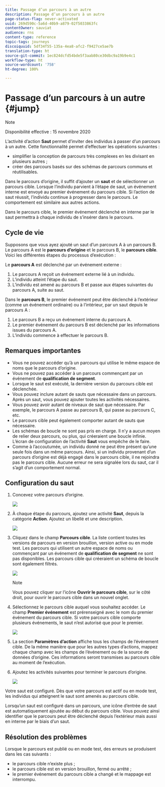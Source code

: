 ```yaml
---
title: Passage d’un parcours à un autre
description: Passage d’un parcours à un autre
page-status-flag: never-activated
uuid: 269d590c-5a6d-40b9-a879-02f5033863fc
contentOwner: sauviat
audience: rns
content-type: reference
topic-tags: journeys
discoiquuid: 5df34f55-135a-4ea8-afc2-f9427ce5ae7b
translation-type: ht
source-git-commit: 1ec824dcfd54bde5f3aab80ce30dbc9a19b9e4c1
workflow-type: ht
source-wordcount: '758'
ht-degree: 100%

---
```



# Passage d’un parcours à un autre {#jump}

>[!NOTE]
>
>Disponibilité effective : 15 novembre 2020

L’activité d’action **Saut** permet d’inviter des individus à passer d’un parcours à un autre. Cette fonctionnalité permet d’effectuer les opérations suivantes :

* simplifier la conception de parcours très complexes en les divisant en plusieurs autres ;
* créer des parcours basés sur des schémas de parcours communs et réutilisables.

Dans le parcours d’origine, il suffit d’ajouter un **saut** et de sélectionner un parcours cible. Lorsque l’individu parvient à l’étape de saut, un événement interne est envoyé au premier événement du parcours cible. Si l’action de saut réussit, l’individu continue à progresser dans le parcours. Le comportement est similaire aux autres actions.

Dans le parcours cible, le premier événement déclenché en interne par le saut permettra à chaque individu de s’insérer dans le parcours.

## Cycle de vie

Supposons que vous ayez ajouté un saut d’un parcours A à un parcours B. Le parcours A est le **parcours d’origine** et le parcours B, le **parcours cible**.
Voici les différentes étapes du processus d’exécution :

Le **parcours A** est déclenché par un événement externe :

1. Le parcours A reçoit un événement externe lié à un individu.
1. L’individu atteint l’étape du saut.
1. L’individu est amené au parcours B et passe aux étapes suivantes du parcours A, suite au saut.

Dans le **parcours B**, le premier événement peut être déclenché à l’extérieur (comme un événement ordinaire) ou à l’intérieur, par un saut depuis le parcours A :

1. Le parcours B a reçu un événement interne du parcours A.
1. Le premier événement du parcours B est déclenché par les informations issues du parcours A.
1. L’individu commence à effectuer le parcours B.

## Remarques importantes

* Vous ne pouvez accéder qu’à un parcours qui utilise le même espace de noms que le parcours d’origine.
* Vous ne pouvez pas accéder à un parcours commençant par un événement de **qualification de segment**.
* Lorsque le saut est exécuté, la dernière version du parcours cible est déclenchée.
* Vous pouvez inclure autant de sauts que nécessaire dans un parcours. Après un saut, vous pouvez ajouter toutes les activités nécessaires.
* Vous pouvez avoir autant de niveaux de saut que nécessaire. Par exemple, le parcours A passe au parcours B, qui passe au parcours C, etc.
* Le parcours cible peut également comporter autant de sauts que nécessaire.
* Les schémas de boucle ne sont pas pris en charge. Il n’y a aucun moyen de relier deux parcours, ou plus, qui créeraient une boucle infinie. L’écran de configuration de l’activité **Saut** vous empêche de le faire.
* Comme à l’accoutumée, un individu donné ne peut être présent qu’une seule fois dans un même parcours. Ainsi, si un individu provenant d’un parcours d’origine est déjà engagé dans le parcours cible, il ne rejoindra pas le parcours cible. Aucune erreur ne sera signalée lors du saut, car il s’agit d’un comportement normal.

## Configuration du saut

1. Concevez votre parcours d’origine.

   ![](../assets/jump1.png)

1. À chaque étape du parcours, ajoutez une activité **Saut**, depuis la catégorie **Action**. Ajoutez un libellé et une description.

   ![](../assets/jump2.png)

1. Cliquez dans le champ **Parcours cible**.
La liste contient toutes les versions de parcours en version brouillon, version active ou en mode test. Les parcours qui utilisent un autre espace de noms ou commençant par un événement de **qualification de segment** ne sont pas disponibles. Les parcours cible qui créeraient un schéma de boucle sont également filtrés.

   ![](../assets/jump3.png)

   >[!NOTE]
   >
   >Vous pouvez cliquer sur l’icône **Ouvrir le parcours cible**, sur le côté droit, pour ouvrir le parcours cible dans un nouvel onglet.

1. Sélectionnez le parcours cible auquel vous souhaitez accéder.
Le champ **Premier événement** est prérenseigné avec le nom du premier événement du parcours cible. Si votre parcours cible comporte plusieurs événements, le saut n’est autorisé que pour le premier.

   ![](../assets/jump4.png)

1. La section **Paramètres d’action** affiche tous les champs de l’événement cible. De la même manière que pour les autres types d’actions, mappez chaque champ avec les champs de l’événement ou de la source de données d’origine. Ces informations seront transmises au parcours cible au moment de l’exécution.
1. Ajoutez les activités suivantes pour terminer le parcours d’origine.

   ![](../assets/jump5.png)

Votre saut est configuré. Dès que votre parcours est actif ou en mode test, les individus qui atteignent le saut sont amenés au parcours cible.

Lorsqu’un saut est configuré dans un parcours, une icône d’entrée de saut est automatiquement ajoutée au début du parcours cible. Vous pouvez ainsi identifier que le parcours peut être déclenché depuis l’extérieur mais aussi en interne par le biais d’un saut.

## Résolution des problèmes

Lorsque le parcours est publié ou en mode test, des erreurs se produisent dans les cas suivants :
* le parcours cible n’existe plus ;
* le parcours cible est en version brouillon, fermé ou arrêté ;
* le premier événement du parcours cible a changé et le mappage est interrompu.

